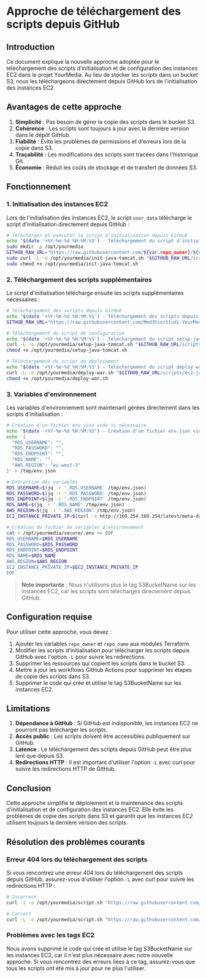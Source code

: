 # Approche de téléchargement des scripts depuis GitHub

## Introduction

Ce document explique la nouvelle approche adoptée pour le téléchargement des scripts d'initialisation et de configuration des instances EC2 dans le projet YourMedia. Au lieu de stocker les scripts dans un bucket S3, nous les téléchargeons directement depuis GitHub lors de l'initialisation des instances EC2.

## Avantages de cette approche

1. **Simplicité** : Pas besoin de gérer la copie des scripts dans le bucket S3.
2. **Cohérence** : Les scripts sont toujours à jour avec la dernière version dans le dépôt GitHub.
3. **Fiabilité** : Évite les problèmes de permissions et d'erreurs lors de la copie dans S3.
4. **Traçabilité** : Les modifications des scripts sont tracées dans l'historique Git.
5. **Économie** : Réduit les coûts de stockage et de transfert de données S3.

## Fonctionnement

### 1. Initialisation des instances EC2

Lors de l'initialisation des instances EC2, le script `user_data` télécharge le script d'initialisation directement depuis GitHub :

```bash
# Télécharger et exécuter le script d'initialisation depuis GitHub
echo "$(date '+%Y-%m-%d %H:%M:%S') - Téléchargement du script d'initialisation depuis GitHub"
sudo mkdir -p /opt/yourmedia
GITHUB_RAW_URL="https://raw.githubusercontent.com/${var.repo_owner}/${var.repo_name}/main"
sudo curl -L -o /opt/yourmedia/init-java-tomcat.sh "$GITHUB_RAW_URL/scripts/ec2-java-tomcat/init-java-tomcat.sh"
sudo chmod +x /opt/yourmedia/init-java-tomcat.sh
```

### 2. Téléchargement des scripts supplémentaires

Le script d'initialisation télécharge ensuite les scripts supplémentaires nécessaires :

```bash
# Téléchargement des scripts depuis GitHub
echo "$(date '+%Y-%m-%d %H:%M:%S') - Téléchargement des scripts depuis GitHub"
GITHUB_RAW_URL="https://raw.githubusercontent.com/Med3Sin/Studi-YourMedia-ECF/main"

# Téléchargement du script de configuration
echo "$(date '+%Y-%m-%d %H:%M:%S') - Téléchargement du script setup-java-tomcat.sh"
curl -L -o /opt/yourmedia/setup-java-tomcat.sh "$GITHUB_RAW_URL/scripts/ec2-java-tomcat/setup-java-tomcat.sh"
chmod +x /opt/yourmedia/setup-java-tomcat.sh

# Téléchargement du script de déploiement
echo "$(date '+%Y-%m-%d %H:%M:%S') - Téléchargement du script deploy-war.sh"
curl -L -o /opt/yourmedia/deploy-war.sh "$GITHUB_RAW_URL/scripts/ec2-java-tomcat/deploy-war.sh"
chmod +x /opt/yourmedia/deploy-war.sh
```

### 3. Variables d'environnement

Les variables d'environnement sont maintenant gérées directement dans les scripts d'initialisation :

```bash
# Création d'un fichier env.json vide si nécessaire
echo "$(date '+%Y-%m-%d %H:%M:%S') - Création d'un fichier env.json vide"
echo '{
  "RDS_USERNAME": "",
  "RDS_PASSWORD": "",
  "RDS_ENDPOINT": "",
  "RDS_NAME": "",
  "AWS_REGION": "eu-west-3"
}' > /tmp/env.json

# Extraction des variables
RDS_USERNAME=$(jq -r '.RDS_USERNAME' /tmp/env.json)
RDS_PASSWORD=$(jq -r '.RDS_PASSWORD' /tmp/env.json)
RDS_ENDPOINT=$(jq -r '.RDS_ENDPOINT' /tmp/env.json)
RDS_NAME=$(jq -r '.RDS_NAME' /tmp/env.json)
AWS_REGION=$(jq -r '.AWS_REGION' /tmp/env.json)
EC2_INSTANCE_PRIVATE_IP=$(curl -s http://169.254.169.254/latest/meta-data/local-ipv4)

# Création du fichier de variables d'environnement
cat > /opt/yourmedia/secure/.env << EOF
RDS_USERNAME=$RDS_USERNAME
RDS_PASSWORD=$RDS_PASSWORD
RDS_ENDPOINT=$RDS_ENDPOINT
RDS_NAME=$RDS_NAME
AWS_REGION=$AWS_REGION
EC2_INSTANCE_PRIVATE_IP=$EC2_INSTANCE_PRIVATE_IP
EOF
```

> **Note importante** : Nous n'utilisons plus le tag S3BucketName sur les instances EC2, car les scripts sont téléchargés directement depuis GitHub.

## Configuration requise

Pour utiliser cette approche, vous devez :

1. Ajouter les variables `repo_owner` et `repo_name` aux modules Terraform.
2. Modifier les scripts d'initialisation pour télécharger les scripts depuis GitHub avec l'option `-L` pour suivre les redirections.
3. Supprimer les ressources qui copient les scripts dans le bucket S3.
4. Mettre à jour les workflows GitHub Actions pour supprimer les étapes de copie des scripts dans S3.
5. Supprimer le code qui crée et utilise le tag S3BucketName sur les instances EC2.

## Limitations

1. **Dépendance à GitHub** : Si GitHub est indisponible, les instances EC2 ne pourront pas télécharger les scripts.
2. **Accès public** : Les scripts doivent être accessibles publiquement sur GitHub.
3. **Latence** : Le téléchargement des scripts depuis GitHub peut être plus lent que depuis S3.
4. **Redirections HTTP** : Il est important d'utiliser l'option `-L` avec curl pour suivre les redirections HTTP de GitHub.

## Conclusion

Cette approche simplifie le déploiement et la maintenance des scripts d'initialisation et de configuration des instances EC2. Elle évite les problèmes de copie des scripts dans S3 et garantit que les instances EC2 utilisent toujours la dernière version des scripts.

## Résolution des problèmes courants

### Erreur 404 lors du téléchargement des scripts

Si vous rencontrez une erreur 404 lors du téléchargement des scripts depuis GitHub, assurez-vous d'utiliser l'option `-L` avec curl pour suivre les redirections HTTP :

```bash
# Incorrect
curl -s -o /opt/yourmedia/script.sh "https://raw.githubusercontent.com/user/repo/main/path/to/script.sh"

# Correct
curl -L -o /opt/yourmedia/script.sh "https://raw.githubusercontent.com/user/repo/main/path/to/script.sh"
```

### Problèmes avec les tags EC2

Nous avons supprimé le code qui crée et utilise le tag S3BucketName sur les instances EC2, car il n'est plus nécessaire avec notre nouvelle approche. Si vous rencontrez des erreurs liées à ce tag, assurez-vous que tous les scripts ont été mis à jour pour ne plus l'utiliser.
